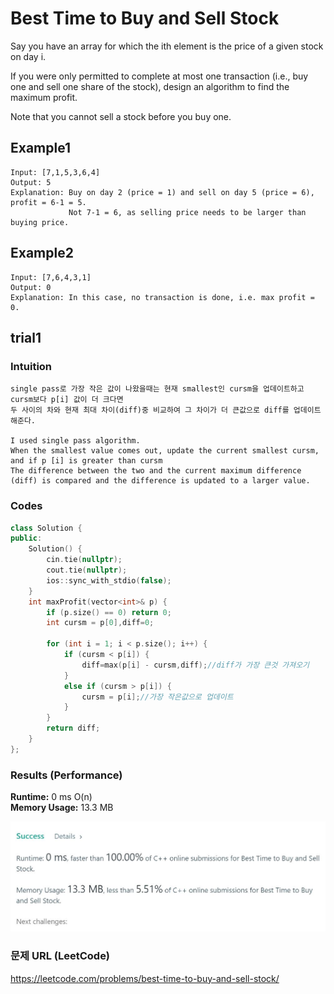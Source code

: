 # Best Time to Buy and Sell Stock
Say you have an array for which the ith element is the price of a given stock on day i.

If you were only permitted to complete at most one transaction (i.e., buy one and sell one share of the stock), design an algorithm to find the maximum profit.

Note that you cannot sell a stock before you buy one.

## Example1

```
Input: [7,1,5,3,6,4]
Output: 5
Explanation: Buy on day 2 (price = 1) and sell on day 5 (price = 6), profit = 6-1 = 5.
             Not 7-1 = 6, as selling price needs to be larger than buying price.
```

## Example2

```
Input: [7,6,4,3,1]
Output: 0
Explanation: In this case, no transaction is done, i.e. max profit = 0.
```

## trial1
### Intuition
```
single pass로 가장 작은 값이 나왔을때는 현재 smallest인 cursm을 업데이트하고 cursm보다 p[i] 값이 더 크다면 
두 사이의 차와 현재 최대 차이(diff)중 비교하여 그 차이가 더 큰값으로 diff를 업데이트 해준다.

I used single pass algorithm. 
When the smallest value comes out, update the current smallest cursm, and if p [i] is greater than cursm
The difference between the two and the current maximum difference (diff) is compared and the difference is updated to a larger value.
```
### Codes  
```cpp
class Solution {
public:
    Solution() {
        cin.tie(nullptr);
        cout.tie(nullptr);
        ios::sync_with_stdio(false);
    }
    int maxProfit(vector<int>& p) {
        if (p.size() == 0) return 0;
        int cursm = p[0],diff=0;

        for (int i = 1; i < p.size(); i++) {
            if (cursm < p[i]) {
                diff=max(p[i] - cursm,diff);//diff가 가장 큰것 가져오기
            }
            else if (cursm > p[i]) {
                cursm = p[i];//가장 작은값으로 업데이트
            }
        }
        return diff;
    }
};
```

### Results (Performance)  
**Runtime:**  0 ms O(n)  
**Memory Usage:** 	13.3 MB  

<p align="center"> 
<img src="./capture.JPG">
</p>


### 문제 URL (LeetCode)  
https://leetcode.com/problems/best-time-to-buy-and-sell-stock/